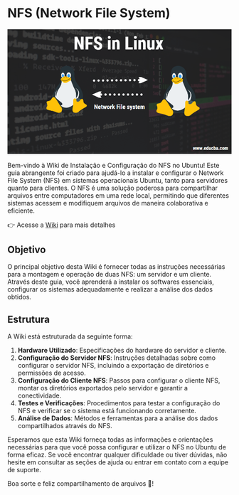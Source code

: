 # NFS (Network File System)

<img src="assets/nfs-in-linux.png" />

Bem-vindo à Wiki de Instalação e Configuração do NFS no Ubuntu! Este guia abrangente foi criado para ajudá-lo a instalar e configurar o Network File System (NFS) em sistemas operacionais Ubuntu, tanto para servidores quanto para clientes. O NFS é uma solução poderosa para compartilhar arquivos entre computadores em uma rede local, permitindo que diferentes sistemas acessem e modifiquem arquivos de maneira colaborativa e eficiente.

👉 Acesse a [Wiki](https://github.com/IsraelJorge/nfs/wiki) para mais detalhes

## Objetivo

O principal objetivo desta Wiki é fornecer todas as instruções necessárias para a montagem e operação de duas NFS: um servidor e um cliente. Através deste guia, você aprenderá a instalar os softwares essenciais, configurar os sistemas adequadamente e realizar a análise dos dados obtidos.

## Estrutura

A Wiki está estruturada da seguinte forma:

1. **Hardware Utilizado**: Especificações do hardware do servidor e cliente.
2. **Configuração do Servidor NFS**: Instruções detalhadas sobre como configurar o servidor NFS, incluindo a exportação de diretórios e permissões de acesso.
3. **Configuração do Cliente NFS**: Passos para configurar o cliente NFS, montar os diretórios exportados pelo servidor e garantir a conectividade.
4. **Testes e Verificações**: Procedimentos para testar a configuração do NFS e verificar se o sistema está funcionando corretamente.
5. **Análise de Dados**: Métodos e ferramentas para a análise dos dados compartilhados através do NFS.

Esperamos que esta Wiki forneça todas as informações e orientações necessárias para que você possa configurar e utilizar o NFS no Ubuntu de forma eficaz. Se você encontrar qualquer dificuldade ou tiver dúvidas, não hesite em consultar as seções de ajuda ou entrar em contato com a equipe de suporte.

Boa sorte e feliz compartilhamento de arquivos 🚀!
